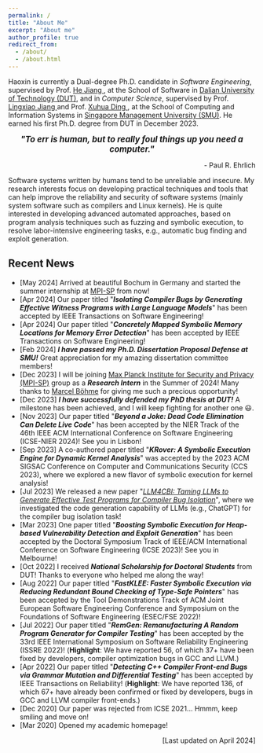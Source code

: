 ```yaml
---
permalink: /
title: "About Me"
excerpt: "About me"
author_profile: true
redirect_from: 
  - /about/
  - /about.html
---
```


Haoxin is currently a Dual-degree Ph.D. candidate in *Software Engineering*, supervised by Prof. [ He Jiang ](http://faculty.dlut.edu.cn/jianghe/en/index.htm), at the School of Software in [ Dalian University of Technology (DUT)](http://en.dlut.edu.cn/), and in *Computer Science*, supervised by Prof. [ Lingxiao Jiang ](http://www.mysmu.edu/faculty/lxjiang/) and Prof. [ Xuhua Ding ](http://www.mysmu.edu/faculty/xhding/), at the School of Computing and Information Systems in [ Singapore Management University (SMU)](https://www.smu.edu.sg/). He earned his first Ph.D. degree from DUT in December 2023.


<p align="center" > <b> <i> <big> "To err is human, but to really foul things up you need a computer." </big> </i></b></p>
<p align="right"> - Paul R. Ehrlich </p>


Software systems written by humans tend to be unreliable and insecure. My research interests focus on developing practical techniques and tools that can help improve the reliability and security of software systems (mainly system software such as compilers and Linux kernels). He is quite interested in developing advanced automated approaches, based on program analysis techniques such as fuzzing and symbolic execution, to resolve labor-intensive engineering tasks, e.g., automatic bug finding and exploit generation. 

<!---
👉 <span style="color:red">**I am seeking *Summer Intern* opportunities *in 2024*. Please kindly check my [CV](/files/cv.pdf) and feel free to drop me an email if you are offering any relevant positions (in either academia or industry). Let's work together to constantly push the boundaries a bit further!** </span>
--->

## Recent News

  * [May 2024] Arrived at beautiful Bochum in Germany and started the summer internship at [MPI-SP](https://mpi-softsec.github.io/) from now!
  * [Apr 2024] Our paper titled "***Isolating Compiler Bugs by Generating Effective Witness Programs with Large Language Models***" has been accepted by IEEE Transactions on Software Engineering!
  * [Apr 2024] Our paper titled "***Concretely Mapped Symbolic Memory Locations for Memory Error Detection***" has been accepted by IEEE Transactions on Software Engineering!
  * [Feb 2024] ***I have passed my Ph.D. Dissertation Proposal Defense at SMU!*** Great appreciation for my amazing dissertation committee members!
  * [Dec 2023] I will be joining [Max Planck Institute for Security and Privacy (MPI-SP)](https://mpi-softsec.github.io/) group as a ***Research Intern*** in the Summer of 2024! Many thanks to [Marcel Böhme](https://mboehme.github.io/) for giving me such a precious opportunity! 
  * [Dec 2023] ***I have successfully defended my PhD thesis at DUT!*** A milestone has been achieved, and I will keep fighting for another one 😃.
  * [Nov 2023] Our paper titled "***Beyond a Joke: Dead Code Elimination Can Delete Live Code***" has been accepted by the NIER Track of the 46th IEEE ACM International Conference on Software Engineering (ICSE-NIER 2024)! See you in Lisbon!
  * [Sep 2023] A co-authored paper titled "***KRover: A Symbolic Execution Engine for Dynamic Kernel Analysis***" was accepted by the 2023 ACM SIGSAC Conference on Computer and Communications Security (CCS 2023), where we explored a new flavor of symbolic execution for kernel analysis!
  * [Jul 2023] We released a new paper "[*LLM4CBI: Taming LLMs to Generate Effective Test Programs for Compiler Bug Isolation*](https://arxiv.org/abs/2307.00593)", where we investigated the code generation capability of LLMs (e.g., ChatGPT) for the compiler bug isolation task!
  * [Mar 2023] One paper titled "***Boosting Symbolic Execution for Heap-based Vulnerability Detection and Exploit Generation***" has been accepted by the Doctoral Symposium Track of IEEE/ACM International Conference on Software Engineering (ICSE 2023)! See you in Melbourne!
  * [Oct 2022] I received ***National Scholarship for Doctoral Students*** from DUT! Thanks to everyone who helped me along the way!
  * [Aug 2022] Our paper titled "***FastKLEE: Faster Symbolic Execution via Reducing Redundant Bound Checking of Type-Safe Pointers***" has been accepted by the Tool Demonstrations Track of ACM Joint European Software Engineering Conference and Symposium on the Foundations of Software Engineering (ESEC/FSE 2022)!
  * [Jul 2022] Our paper titled "***RemGen: Remanufacturing A Random Program Generator for Compiler Testing***" has been accepted by the 33rd IEEE International Symposium on Software Reliability Engineering (ISSRE 2022)! (**Highlight**: We have reported 56, of which 37+ have been fixed by developers, compiler optimization bugs in GCC and LLVM.)
  * [Apr 2022] Our paper titled "***Detecting C++ Compiler Front-end Bugs via Grammar Mutation and Differential Testing***" has been accepted by IEEE Transactions on Reliability! (**Highlight**: We have reported 136, of which 67+ have already been confirmed or fixed by developers, bugs in GCC and LLVM compiler front-ends.)
  * [Dec 2020] Our paper was rejected from ICSE 2021... Hmmm, keep smiling and move on!
  * [Mar 2020] Opened my academic homepage! 

<p align="right"> [Last updated on April 2024] </p>



